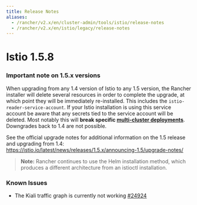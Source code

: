 ```yaml
---
title: Release Notes
aliases:
  - /rancher/v2.x/en/cluster-admin/tools/istio/release-notes
  - /rancher/v2.x/en/istio/legacy/release-notes
---
```



# Istio 1.5.8

### Important note on 1.5.x versions

When upgrading from any 1.4 version of Istio to any 1.5 version, the Rancher installer will delete several resources in order to complete the upgrade, at which point they will be immediately re-installed. This includes the `istio-reader-service-account`. If your Istio installation is using this service account be aware that any secrets tied to the service account will be deleted. Most notably this will **break specific [multi-cluster deployments](https://archive.istio.io/v1.4/docs/setup/install/multicluster/)**. Downgrades back to 1.4 are not possible.

See the official upgrade notes for additional information on the 1.5 release and upgrading from 1.4: https://istio.io/latest/news/releases/1.5.x/announcing-1.5/upgrade-notes/

> **Note:** Rancher continues to use the Helm installation method, which produces a different architecture from an istioctl installation.

### Known Issues

* The Kiali traffic graph is currently not working [#24924](https://github.com/istio/istio/issues/24924)
